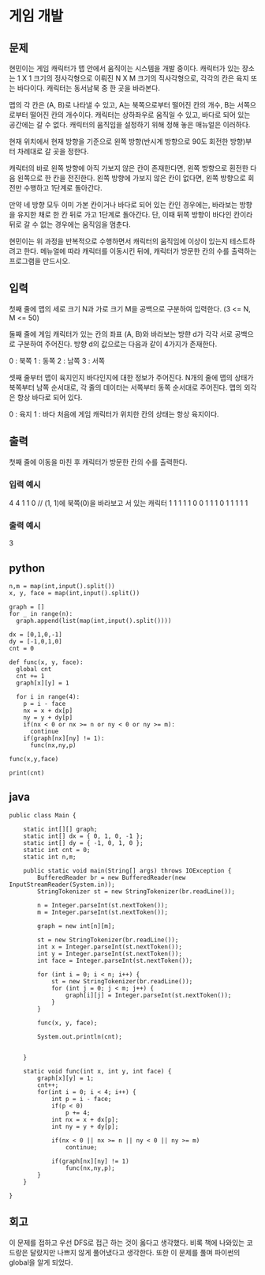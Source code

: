 # 게임 개발
## 문제
현민이는 게임 캐릭터가 맵 안에서 움직이는 시스템을 개발 중이다. 캐릭터가 있는 장소는 1 X 1 크기의 정사각형으로 이뤄진 N X M 크기의 직사각형으로, 각각의 칸은 육지 또는 바다이다. 캐릭터는 동서남북 중 한 곳을 바라본다.

맵의 각 칸은 (A, B)로 나타낼 수 있고, A는 북쪽으로부터 떨어진 칸의 개수, B는 서쪽으로부터 떨어진 칸의 개수이다. 캐릭터는 상하좌우로 움직일 수 있고, 바다로 되어 있는 공간에는 갈 수 없다. 캐릭터의 움직임을 설정하기 위해 정해 놓은 매뉴얼은 이러하다.

현재 위치에서 현재 방향을 기준으로 왼쪽 방향(반시계 방향으로 90도 회전한 방향)부터 차례대로 갈 곳을 정한다.

캐릭터의 바로 왼쪽 방향에 아직 가보지 않은 칸이 존재한다면, 왼쪽 방향으로 횐전한 다음 왼쪽으로 한 칸을 전진한다. 왼쪽 방향에 가보지 않은 칸이 없다면, 왼쪽 방향으로 회전만 수행하고 1단계로 돌아간다.

만약 네 방향 모두 이미 가본 칸이거나 바다로 되어 있는 칸인 경우에는, 바라보는 방향을 유지한 채로 한 칸 뒤로 가고 1단계로 돌아간다. 단, 이때 뒤쪽 방향이 바다인 칸이라 뒤로 갈 수 없는 경우에는 움직임을 멈춘다.

현민이는 위 과정을 반복적으로 수행하면서 캐릭터의 움직임에 이상이 있는지 테스트하려고 한다. 메뉴얼에 따라 캐릭터를 이동시킨 뒤에, 캐릭터가 방문한 칸의 수를 출력하는 프로그램을 만드시오.

## 입력
첫째 줄에 맵의 세로 크기 N과 가로 크기 M을 공백으로 구분하여 입력한다.
(3 <= N, M <= 50)

둘째 줄에 게임 캐릭터가 있는 칸의 좌표 (A, B)와 바라보는 방햔 d가 각각 서로 공백으로 구분하여 주어진다. 방향 d의 값으로는 다음과 같이 4가지가 존재한다.

0 : 북쪽
1 : 동쪽
2 : 남쪽
3 : 서쪽

셋째 줄부터 맵이 육지인지 바다인지에 대한 정보가 주어진다. N개의 줄에 맵의 상태가 북쪽부터 남쪽 순서대로, 각 줄의 데이터는 서쪽부터 동쪽 순서대로 주어진다. 맵의 외각은 항상 바다로 되어 있다.

0 : 육지
1 : 바다
처음에 게임 캐릭터가 위치한 칸의 상태는 항상 육지이다.

## 출력
첫째 줄에 이동을 마친 후 캐릭터가 방문한 칸의 수를 출력한다.

### 입력 예시
4 4
1 1 0 // (1, 1)에 북쪽(0)을 바라보고 서 있는 캐릭터
1 1 1 1
1 0 0 1
1 1 0 1
1 1 1 1

### 출력 예시
3

## python
```
n,m = map(int,input().split())
x, y, face = map(int,input().split())

graph = []
for _ in range(n):
  graph.append(list(map(int,input().split())))

dx = [0,1,0,-1]
dy = [-1,0,1,0]
cnt = 0

def func(x, y, face):
  global cnt
  cnt += 1
  graph[x][y] = 1

  for i in range(4):
    p = i - face
    nx = x + dx[p]
    ny = y + dy[p]
    if(nx < 0 or nx >= n or ny < 0 or ny >= m):
      continue
    if(graph[nx][ny] != 1):
      func(nx,ny,p)
    
func(x,y,face)

print(cnt)

```
## java
```
public class Main {

	static int[][] graph;
	static int[] dx = { 0, 1, 0, -1 };
	static int[] dy = { -1, 0, 1, 0 };
	static int cnt = 0;
	static int n,m;
	
	public static void main(String[] args) throws IOException {
		BufferedReader br = new BufferedReader(new InputStreamReader(System.in));
		StringTokenizer st = new StringTokenizer(br.readLine());

		n = Integer.parseInt(st.nextToken());
		m = Integer.parseInt(st.nextToken());

		graph = new int[n][m];

		st = new StringTokenizer(br.readLine());
		int x = Integer.parseInt(st.nextToken());
		int y = Integer.parseInt(st.nextToken());
		int face = Integer.parseInt(st.nextToken());

		for (int i = 0; i < n; i++) {
			st = new StringTokenizer(br.readLine());
			for (int j = 0; j < m; j++) {
				graph[i][j] = Integer.parseInt(st.nextToken());
			}
		}
		
		func(x, y, face);
		
		System.out.println(cnt);
		

	}
	
	static void func(int x, int y, int face) {
		graph[x][y] = 1;
		cnt++;
		for(int i = 0; i < 4; i++) {
			int p = i - face;
			if(p < 0)
				p += 4;
			int nx = x + dx[p];
			int ny = y + dy[p];
			
			if(nx < 0 || nx >= n || ny < 0 || ny >= m)
				continue;
			
			if(graph[nx][ny] != 1)
				func(nx,ny,p);
		}
	}

}
```

## 회고
이 문제를 접하고 우선 DFS로 접근 하는 것이 옳다고 생각했다.
비록 책에 나와있는 코드랑은 달랐지만 나쁘지 않게 풀어냈다고 생각한다.
또한 이 문제를 풀며 파이썬의 global을 알게 되었다.
